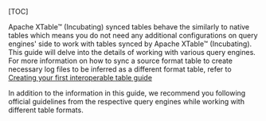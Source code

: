 [TOC]

Apache XTable™ (Incubating) synced tables behave the similarly to native tables which means you do not need any additional configurations on query engines' side to work with tables synced by Apache XTable™ (Incubating). This guide will delve into the details of working with various query engines. For more information on how to sync a source format table to create necessary log files to be inferred as a different format table, refer to [Creating your first interoperable table guide]($Creating-Your-First-Interoperable-Table)

In addition to the information in this guide, we recommend you following official guidelines from the respective query engines while working with different table formats.


